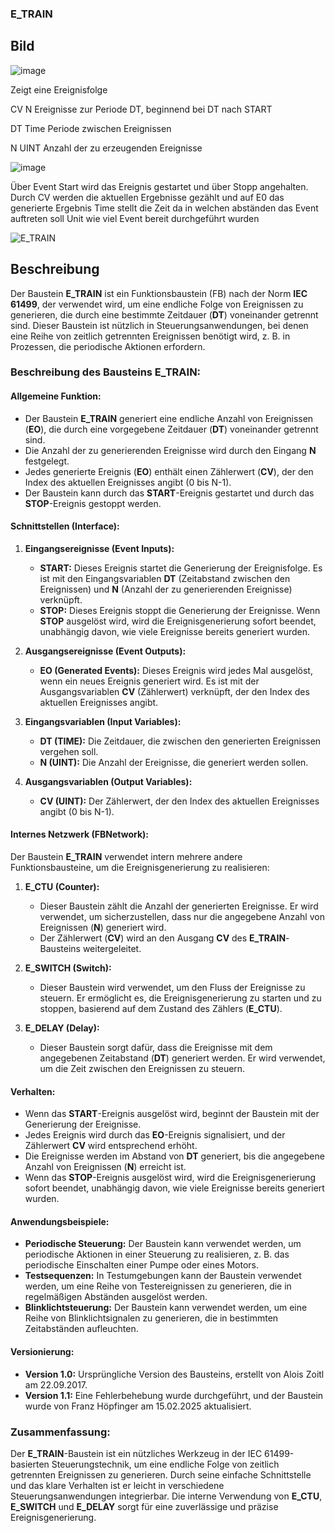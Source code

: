 ### E_TRAIN

## Bild

![image](https://github.com/user-attachments/assets/5fe13f2e-9e23-49c6-ae8c-3faec87c42c4)


Zeigt eine Ereignisfolge 

CV N Ereignisse zur Periode DT, beginnend bei DT nach START

DT Time Periode zwischen Ereignissen

N UINT Anzahl der zu erzeugenden Ereignisse

![image](https://user-images.githubusercontent.com/113907658/227975285-56a17b67-0248-4336-8eef-829cf2d5d698.png)


Über Event Start wird das Ereignis gestartet und über Stopp angehalten.
Durch CV werden die aktuellen Ergebnisse gezählt und auf E0 das generierte Ergebnis
Time stellt die Zeit da in welchen abständen das Event auftreten soll
Unit wie viel Event bereit durchgeführt wurden










![E_TRAIN](https://user-images.githubusercontent.com/116869307/214142742-8ce9523e-eb2b-416c-afe8-109fb601dd20.png)




## Beschreibung


Der Baustein **E_TRAIN** ist ein Funktionsbaustein (FB) nach der Norm **IEC 61499**, der verwendet wird, um eine endliche Folge von Ereignissen zu generieren, die durch eine bestimmte Zeitdauer (**DT**) voneinander getrennt sind. Dieser Baustein ist nützlich in Steuerungsanwendungen, bei denen eine Reihe von zeitlich getrennten Ereignissen benötigt wird, z. B. in Prozessen, die periodische Aktionen erfordern.

### Beschreibung des Bausteins E_TRAIN:

#### **Allgemeine Funktion:**
- Der Baustein **E_TRAIN** generiert eine endliche Anzahl von Ereignissen (**EO**), die durch eine vorgegebene Zeitdauer (**DT**) voneinander getrennt sind.
- Die Anzahl der zu generierenden Ereignisse wird durch den Eingang **N** festgelegt.
- Jedes generierte Ereignis (**EO**) enthält einen Zählerwert (**CV**), der den Index des aktuellen Ereignisses angibt (0 bis N-1).
- Der Baustein kann durch das **START**-Ereignis gestartet und durch das **STOP**-Ereignis gestoppt werden.

#### **Schnittstellen (Interface):**

1. **Eingangsereignisse (Event Inputs):**
   - **START:** Dieses Ereignis startet die Generierung der Ereignisfolge. Es ist mit den Eingangsvariablen **DT** (Zeitabstand zwischen den Ereignissen) und **N** (Anzahl der zu generierenden Ereignisse) verknüpft.
   - **STOP:** Dieses Ereignis stoppt die Generierung der Ereignisse. Wenn **STOP** ausgelöst wird, wird die Ereignisgenerierung sofort beendet, unabhängig davon, wie viele Ereignisse bereits generiert wurden.

2. **Ausgangsereignisse (Event Outputs):**
   - **EO (Generated Events):** Dieses Ereignis wird jedes Mal ausgelöst, wenn ein neues Ereignis generiert wird. Es ist mit der Ausgangsvariablen **CV** (Zählerwert) verknüpft, der den Index des aktuellen Ereignisses angibt.

3. **Eingangsvariablen (Input Variables):**
   - **DT (TIME):** Die Zeitdauer, die zwischen den generierten Ereignissen vergehen soll.
   - **N (UINT):** Die Anzahl der Ereignisse, die generiert werden sollen.

4. **Ausgangsvariablen (Output Variables):**
   - **CV (UINT):** Der Zählerwert, der den Index des aktuellen Ereignisses angibt (0 bis N-1).

#### **Internes Netzwerk (FBNetwork):**
Der Baustein **E_TRAIN** verwendet intern mehrere andere Funktionsbausteine, um die Ereignisgenerierung zu realisieren:

1. **E_CTU (Counter):**
   - Dieser Baustein zählt die Anzahl der generierten Ereignisse. Er wird verwendet, um sicherzustellen, dass nur die angegebene Anzahl von Ereignissen (**N**) generiert wird.
   - Der Zählerwert (**CV**) wird an den Ausgang **CV** des **E_TRAIN**-Bausteins weitergeleitet.

2. **E_SWITCH (Switch):**
   - Dieser Baustein wird verwendet, um den Fluss der Ereignisse zu steuern. Er ermöglicht es, die Ereignisgenerierung zu starten und zu stoppen, basierend auf dem Zustand des Zählers (**E_CTU**).

3. **E_DELAY (Delay):**
   - Dieser Baustein sorgt dafür, dass die Ereignisse mit dem angegebenen Zeitabstand (**DT**) generiert werden. Er wird verwendet, um die Zeit zwischen den Ereignissen zu steuern.

#### **Verhalten:**
- Wenn das **START**-Ereignis ausgelöst wird, beginnt der Baustein mit der Generierung der Ereignisse.
- Jedes Ereignis wird durch das **EO**-Ereignis signalisiert, und der Zählerwert **CV** wird entsprechend erhöht.
- Die Ereignisse werden im Abstand von **DT** generiert, bis die angegebene Anzahl von Ereignissen (**N**) erreicht ist.
- Wenn das **STOP**-Ereignis ausgelöst wird, wird die Ereignisgenerierung sofort beendet, unabhängig davon, wie viele Ereignisse bereits generiert wurden.

#### **Anwendungsbeispiele:**
- **Periodische Steuerung:** Der Baustein kann verwendet werden, um periodische Aktionen in einer Steuerung zu realisieren, z. B. das periodische Einschalten einer Pumpe oder eines Motors.
- **Testsequenzen:** In Testumgebungen kann der Baustein verwendet werden, um eine Reihe von Testereignissen zu generieren, die in regelmäßigen Abständen ausgelöst werden.
- **Blinklichtsteuerung:** Der Baustein kann verwendet werden, um eine Reihe von Blinklichtsignalen zu generieren, die in bestimmten Zeitabständen aufleuchten.

#### **Versionierung:**
- **Version 1.0:** Ursprüngliche Version des Bausteins, erstellt von Alois Zoitl am 22.09.2017.
- **Version 1.1:** Eine Fehlerbehebung wurde durchgeführt, und der Baustein wurde von Franz Höpfinger am 15.02.2025 aktualisiert.

### Zusammenfassung:
Der **E_TRAIN**-Baustein ist ein nützliches Werkzeug in der IEC 61499-basierten Steuerungstechnik, um eine endliche Folge von zeitlich getrennten Ereignissen zu generieren. Durch seine einfache Schnittstelle und das klare Verhalten ist er leicht in verschiedene Steuerungsanwendungen integrierbar. Die interne Verwendung von **E_CTU**, **E_SWITCH** und **E_DELAY** sorgt für eine zuverlässige und präzise Ereignisgenerierung.





























